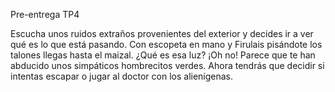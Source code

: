 Pre-entrega TP4

Escucha unos ruidos extraños provenientes del exterior y decides ir a ver qué es lo que está pasando. Con escopeta en mano y Firulais pisándote los talones llegas hasta el maizal. ¿Qué es esa luz? ¡Oh no! Parece que te han abducido unos simpáticos hombrecitos verdes. Ahora tendrás que decidir si intentas escapar o jugar al doctor con los alienígenas. 
